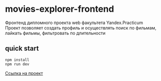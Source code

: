 # movies-explorer-frontend
Фронтенд дипломного проекта web факультета Yandex.Practicum   
Проект позволяет создать профиль и осуществлять поиск по фильмам, лайкать фильмы, фильтровать по длительности

## quick start   
`npm install`  
`npm run dev`

[Ссылка на проект](http://filippov-diploma.nomoredomains.club)
